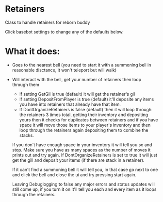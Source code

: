 # Retainers
Class to handle retainers for reborn buddy

Click basebot settings to change any of the defaults below.

# What it does:

- Goes to the nearest bell (you need to start it with a summoning bell in reasonable disctance, it won't teleport but will walk)
- Will interact with the bell, get your number of retainers then loop through them
  - If setting GetGil is true (default) it will get the retainer's gil
  - If setting DepositFromPlayer is true (default) it'll deposite any items you have into retainers that already have that item.
  - If DontOrganizeRetainers is false (default) then it will loop through the retainers 3 times total, getting their inventory and depositing yours then it checks for duplicates between retainers and if you have space it will move those items to your player's inventory and then loop through the retainers again depositing them to combine the stacks.
  
  If you don't have enough space in your inventory it will tell you so and stop. Make sure you have as many spaces as the number of moves it prints out and try again. If DontOrganizeRetainers is set to true it will just get the gill and deposit your items (if there are stack in a retainer). 
  
  If it can't find a summoning bell it will tell you, in that case go next to one and click the bell and close the ui and try pressing start again. 
  
  Leaving Debuglogging to false any major errors and status updates will still come up, if you turn it on it'll tell you each and every item as it loops through the retainers.
